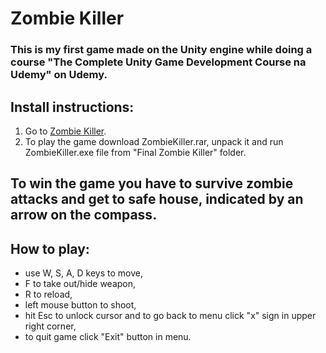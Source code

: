 # Zombie Killer
### This is my first game made on the Unity engine while doing a course "The Complete Unity Game Development Course na Udemy" on Udemy. 

## Install instructions:
1. Go to [Zombie Killer](https://mjawor.itch.io/zombie-killer).
2. To play the game download ZombieKiller.rar, unpack it and run ZombieKiller.exe file from "Final Zombie Killer" folder.


## To win the game you have to survive zombie attacks and get to safe house, indicated by an arrow on the compass.

## How to play: 
- use W, S, A, D keys to move,
- F to take out/hide weapon,
- R to reload,
- left mouse button to shoot,
- hit Esc to unlock cursor and to go back to menu click "x" sign in upper right corner,
- to quit game click "Exit" button in menu.
